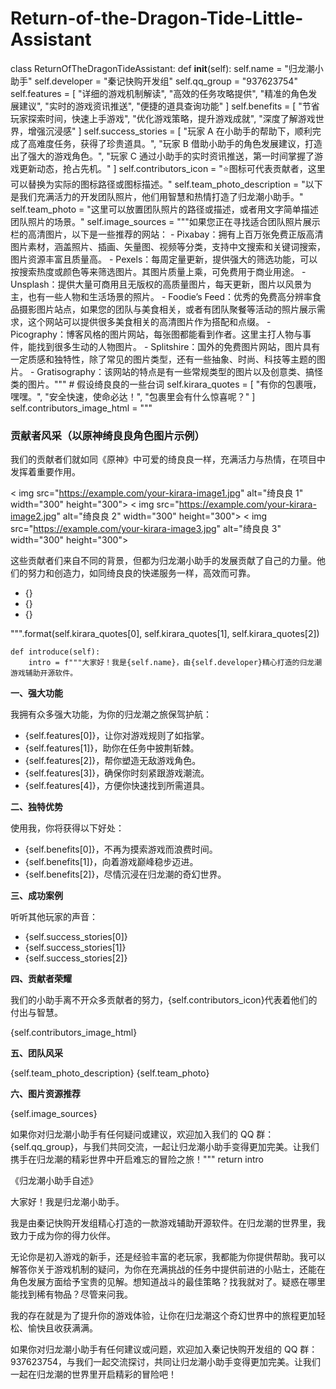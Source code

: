 # Return-of-the-Dragon-Tide-Little-Assistant
class ReturnOfTheDragonTideAssistant:
    def __init__(self):
        self.name = "归龙潮小助手"
        self.developer = "秦记快购开发组"
        self.qq_group = "937623754"
        self.features = [
            "详细的游戏机制解读",
            "高效的任务攻略提供",
            "精准的角色发展建议",
            "实时的游戏资讯推送",
            "便捷的道具查询功能"
        ]
        self.benefits = [
            "节省玩家探索时间，快速上手游戏",
            "优化游戏策略，提升游戏成就",
            "深度了解游戏世界，增强沉浸感"
        ]
        self.success_stories = [
            "玩家 A 在小助手的帮助下，顺利完成了高难度任务，获得了珍贵道具。",
            "玩家 B 借助小助手的角色发展建议，打造出了强大的游戏角色。",
            "玩家 C 通过小助手的实时资讯推送，第一时间掌握了游戏更新动态，抢占先机。"
        ]
        self.contributors_icon = "⭐图标可代表贡献者，这里可以替换为实际的图标路径或图标描述。"
        self.team_photo_description = "以下是我们充满活力的开发团队照片，他们用智慧和热情打造了归龙潮小助手。"
        self.team_photo = "这里可以放置团队照片的路径或描述，或者用文字简单描述团队照片的场景。"
        self.image_sources = """如果您正在寻找适合团队照片展示栏的高清图片，以下是一些推荐的网站：
        - Pixabay：拥有上百万张免费正版高清图片素材，涵盖照片、插画、矢量图、视频等分类，支持中文搜索和关键词搜索，图片资源丰富且质量高。
        - Pexels：每周定量更新，提供强大的筛选功能，可以按搜索热度或颜色等来筛选图片。其图片质量上乘，可免费用于商业用途。
        - Unsplash：提供大量可商用且无版权的高质量图片，每天更新，图片以风景为主，也有一些人物和生活场景的照片。
        - Foodie’s Feed：优秀的免费高分辨率食品摄影图片站点，如果您的团队与美食相关，或者有团队聚餐等活动的照片展示需求，这个网站可以提供很多美食相关的高清图片作为搭配和点缀。
        - Picography：博客风格的图片网站，每张图都能看到作者。这里主打人物与事件，能找到很多生动的人物图片。
        - Splitshire：国外的免费图片网站，图片具有一定质感和独特性，除了常见的图片类型，还有一些抽象、时尚、科技等主题的图片。
        - Gratisography：该网站的特点是有一些常规类型的图片以及创意类、搞怪类的图片。"""
        # 假设绮良良的一些台词
        self.kirara_quotes = [
            "有你的包裹哦，嘿嘿。",
            "安全快速，使命必达！",
            "包裹里会有什么惊喜呢？"
        ]
        self.contributors_image_html = """
        <div id="contributors-section">
            <h3>贡献者风采（以原神绮良良角色图片示例）</h3>
            <p>我们的贡献者们就如同《原神》中可爱的绮良良一样，充满活力与热情，在项目中发挥着重要作用。</p >
            <div class="image-gallery">
                < img src="https://example.com/your-kirara-image1.jpg" alt="绮良良 1" width="300" height="300">
                < img src="https://example.com/your-kirara-image2.jpg" alt="绮良良 2" width="300" height="300">
                < img src="https://example.com/your-kirara-image3.jpg" alt="绮良良 3" width="300" height="300">
            </div>
            <p>这些贡献者们来自不同的背景，但都为归龙潮小助手的发展贡献了自己的力量。他们的努力和创造力，如同绮良良的快递服务一样，高效而可靠。</p >
            <ul class="kirara-quotes">
                <li>{}</li>
                <li>{}</li>
                <li>{}</li>
            </ul>
        </div>
        """.format(self.kirara_quotes[0], self.kirara_quotes[1], self.kirara_quotes[2])

    def introduce(self):
        intro = f"""大家好！我是{self.name}，由{self.developer}精心打造的归龙潮游戏辅助开源软件。

**一、强大功能**

我拥有众多强大功能，为你的归龙潮之旅保驾护航：
- {self.features[0]}，让你对游戏规则了如指掌。
- {self.features[1]}，助你在任务中披荆斩棘。
- {self.features[2]}，帮你塑造无敌游戏角色。
- {self.features[3]}，确保你时刻紧跟游戏潮流。
- {self.features[4]}，方便你快速找到所需道具。

**二、独特优势**

使用我，你将获得以下好处：
- {self.benefits[0]}，不再为摸索游戏而浪费时间。
- {self.benefits[1]}，向着游戏巅峰稳步迈进。
- {self.benefits[2]}，尽情沉浸在归龙潮的奇幻世界。

**三、成功案例**

听听其他玩家的声音：
- {self.success_stories[0]}
- {self.success_stories[1]}
- {self.success_stories[2]}

**四、贡献者荣耀**

我们的小助手离不开众多贡献者的努力，{self.contributors_icon}代表着他们的付出与智慧。

{self.contributors_image_html}

**五、团队风采**

{self.team_photo_description}
{self.team_photo}

**六、图片资源推荐**

{self.image_sources}

如果你对归龙潮小助手有任何疑问或建议，欢迎加入我们的 QQ 群：{self.qq_group}，与我们共同交流，一起让归龙潮小助手变得更加完美。让我们携手在归龙潮的精彩世界中开启难忘的冒险之旅！"""
        return intro

  《归龙潮小助手自述》
 
大家好！我是归龙潮小助手。
 
我是由秦记快购开发组精心打造的一款游戏辅助开源软件。在归龙潮的世界里，我致力于成为你的得力伙伴。
 
无论你是初入游戏的新手，还是经验丰富的老玩家，我都能为你提供帮助。我可以解答你关于游戏机制的疑问，为你在充满挑战的任务中提供前进的小贴士，还能在角色发展方面给予宝贵的见解。想知道战斗的最佳策略？找我就对了。疑惑在哪里能找到稀有物品？尽管来问我。
 
我的存在就是为了提升你的游戏体验，让你在归龙潮这个奇幻世界中的旅程更加轻松、愉快且收获满满。
 
如果你对归龙潮小助手有任何建议或问题，欢迎加入秦记快购开发组的 QQ 群：937623754，与我们一起交流探讨，共同让归龙潮小助手变得更加完美。让我们一起在归龙潮的世界里开启精彩的冒险吧！      
